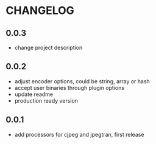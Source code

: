 # CHANGELOG

## 0.0.3

* change project description

## 0.0.2

* adjust encoder options, could be string, array or hash
* accept user binaries through plugin options
* update readme
* production ready version

## 0.0.1

* add processors for cjpeg and jpegtran, first release

